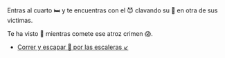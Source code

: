 Entras al cuarto 🛏 y te encuentras con el 😈 clavando su 🔪 en otra de sus victimas.

Te ha visto 👀 mientras comete ese atroz crimen 😱.

- [Correr y escapar 🏃 por las escaleras ↙️](3.md)
